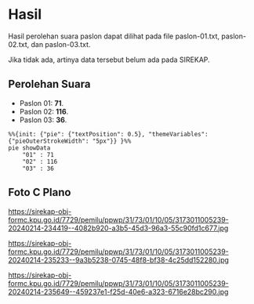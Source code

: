 # Hasil

Hasil perolehan suara paslon dapat dilihat pada file paslon-01.txt, paslon-02.txt, dan paslon-03.txt.

Jika tidak ada, artinya data tersebut belum ada pada SIREKAP.

## Perolehan Suara

 * Paslon 01: **71**.
 * Paslon 02: **116**.
 * Paslon 03: **36**.

```mermaid
%%{init: {"pie": {"textPosition": 0.5}, "themeVariables": {"pieOuterStrokeWidth": "5px"}} }%%
pie showData
    "01" : 71
    "02" : 116
    "03" : 36
```
## Foto C Plano

https://sirekap-obj-formc.kpu.go.id/7729/pemilu/ppwp/31/73/01/10/05/3173011005239-20240214-234419--4082b920-a3b5-45d3-96a3-55c90fd1c677.jpg

https://sirekap-obj-formc.kpu.go.id/7729/pemilu/ppwp/31/73/01/10/05/3173011005239-20240214-235233--9a3b5238-0745-48f8-bf38-4c25dd152280.jpg

https://sirekap-obj-formc.kpu.go.id/7729/pemilu/ppwp/31/73/01/10/05/3173011005239-20240214-235649--459237e1-f25d-40e6-a323-6716e28bc290.jpg
